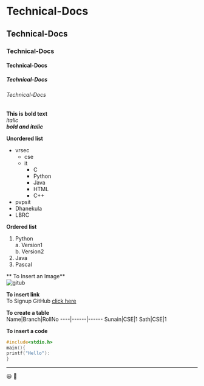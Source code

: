 # Technical-Docs
## Technical-Docs
### Technical-Docs
#### Technical-Docs
##### Technical-Docs
###### Technical-Docs


**This is bold text**  
*italic*  
***bold and italic***  

**Unordered list**
- vrsec 
  * cse
  * it
    - C
    - Python
    - Java
    - HTML
    - C++
- pvpsit
- Dhanekula
- LBRC

**Ordered list**
1. Python  
  a. Version1  
  b. Version2  
2. Java  
3. Pascal  

** To Insert an Image**  
![gitub](https://github.blog/wp-content/uploads/2018/06/40890924-4bad5ce0-6732-11e8-9648-192aa71f0830.png?fit=2405%2C1265)

**To insert link**  
To Signup GitHub [click here](https://github.com/)

**To create a table**  
Name|Branch|RollNo
----|------|------
Sunain|CSE|1
Sath|CSE|1

**To insert a code**  
```C
#include<stdio.h>
main(){
printf("Hello"):
}
```

----------------------------------------------------  

:smiley:
:zany_face:
